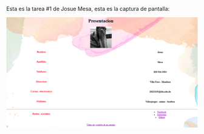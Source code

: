 Esta es la tarea #1 de Josue Mesa, esta es la captura de pantalla:

![Mi captura de pantalla](Pagina.png)